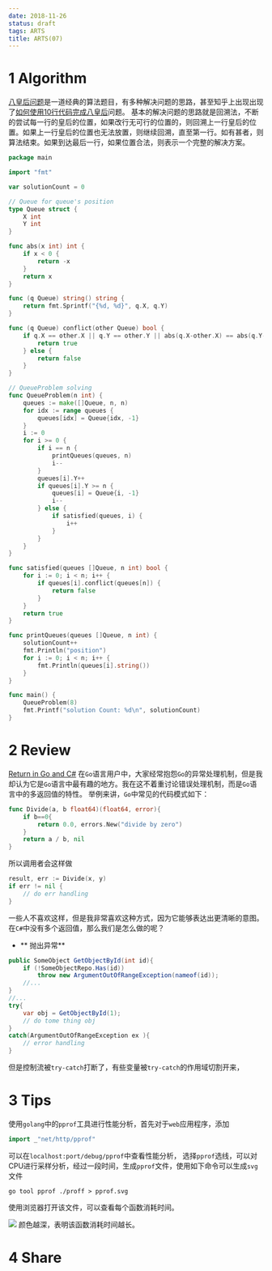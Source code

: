 ```yaml
---
date: 2018-11-26
status: draft
tags: ARTS
title: ARTS(07)
---
```


# 1 Algorithm
[八皇后问题](https://en.wikipedia.org/wiki/Eight_queens_puzzle)是一道经典的算法题目，有多种解决问题的思路，甚至知乎上出现出现了[如何使用10行代码完成八皇后](https://www.zhihu.com/question/28543312)问题。
基本的解决问题的思路就是回溯法，不断的尝试每一行的皇后的位置，如果改行无可行的位置的，则回溯上一行皇后的位置。如果上一行皇后的位置也无法放置，则继续回溯，直至第一行。如有甚者，则算法结束。如果到达最后一行，如果位置合法，则表示一个完整的解决方案。
```go
package main

import "fmt"

var solutionCount = 0

// Queue for queue's position
type Queue struct {
	X int
	Y int
}

func abs(x int) int {
	if x < 0 {
		return -x
	}
	return x
}

func (q Queue) string() string {
	return fmt.Sprintf("{%d, %d}", q.X, q.Y)
}

func (q Queue) conflict(other Queue) bool {
	if q.X == other.X || q.Y == other.Y || abs(q.X-other.X) == abs(q.Y-other.Y) {
		return true
	} else {
		return false
	}
}

// QueueProblem solving
func QueueProblem(n int) {
	queues := make([]Queue, n, n)
	for idx := range queues {
		queues[idx] = Queue{idx, -1}
	}
	i := 0
	for i >= 0 {
		if i == n {
			printQueues(queues, n)
			i--
		}
		queues[i].Y++
		if queues[i].Y >= n {
			queues[i] = Queue{i, -1}
			i--
		} else {
			if satisfied(queues, i) {
				i++
			}
		}
	}
}

func satisfied(queues []Queue, n int) bool {
	for i := 0; i < n; i++ {
		if queues[i].conflict(queues[n]) {
			return false
		}
	}
	return true
}

func printQueues(queues []Queue, n int) {
	solutionCount++
	fmt.Println("position")
	for i := 0; i < n; i++ {
		fmt.Println(queues[i].string())
	}
}

func main() {
	QueueProblem(8)
	fmt.Printf("solution Count: %d\n", solutionCount)
}
```
# 2 Review
[Return in Go and C#](https://roberto.selbach.ca/returns-in-go-and-c/)
在`Go`语言用户中，大家经常抱怨`Go`的异常处理机制，但是我却认为它是`Go`语言中最有趣的地方。我在这不着重讨论错误处理机制，而是`Go`语言中的多返回值的特性。
举例来讲，`Go`中常见的代码模式如下：
```go
func Divide(a, b float64)(float64, error){
    if b==0{
        return 0.0, errors.New("divide by zero")
    }
    return a / b, nil
}
```
所以调用者会这样做
```go
result, err := Divide(x, y)
if err != nil {
    // do err handling
}
```
一些人不喜欢这样，但是我非常喜欢这种方式，因为它能够表达出更清晰的意图。在`C#`中没有多个返回值，那么我们是怎么做的呢？
- ** 抛出异常**
```csharp
public SomeObject GetObjectById(int id){
    if (!SomeObjectRepo.Has(id))
        throw new ArgumentOutOfRangeException(nameof(id));
    //...
}
//...
try{
    var obj = GetObjectById(1);
    // do tome thing obj
}
catch(ArgumentOutOfRangeException ex ){
    // error handling
}
```
但是控制流被`try-catch`打断了，有些变量被`try-catch`的作用域切割开来，
# 3 Tips
使用`golang`中的`pprof`工具进行性能分析，首先对于`web`应用程序，添加
```go
import _"net/http/pprof"
```
可以在`localhost:port/debug/pprof`中查看性能分析， 选择`pprof`选线，可以对CPU进行采样分析，经过一段时间，生成`pprof`文件，使用如下命令可以生成`svg`文件
```
go tool pprof ./proff > pprof.svg
```
使用浏览器打开该文件，可以查看每个函数消耗时间。

![](./_image/2018-11-27-22-48-20.jpg)
颜色越深，表明该函数消耗时间越长。
# 4 Share
